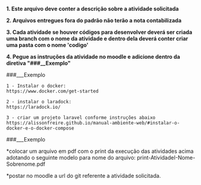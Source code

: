 **1. Este arquivo deve conter a descrição sobre a atividade solicitada**

**2. Arquivos entregues fora do padrão não terão a nota contabilizada**

**3. Cada atividade se houver códigos para desenvolver deverá ser
criada uma branch com o nome da atividade e dentro dela deverá conter criar uma pasta com o nome 'codigo'**

**4. Pegue as instruções da atividade no moodle e adicione dentro da diretiva "###__Exemplo"**

###___Exemplo

    1 - Instalar o docker:
    https://www.docker.com/get-started

    2 - instalar o laradock:
    https://laradock.io/

    3 - criar um projeto laravel conforme instruções abaixo
    https://alissonfreire.github.io/manual-ambiente-web/#instalar-o-docker-e-o-docker-compose

###___Exemplo


*colocar um arquivo em pdf com o print da execução das atividades acima adotando o seguinte modelo para nome do arquivo: print-AtividadeI-Nome-Sobrenome.pdf  

*postar no moodle a url do git referente a atividade solicitada.

